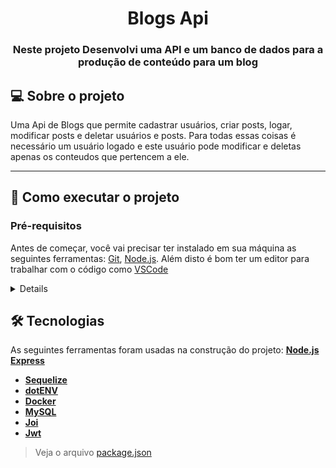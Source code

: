 
<h1 align="center">Blogs Api</h1>

<h3 align="center">Neste projeto Desenvolvi uma API e um banco de dados para a produção de conteúdo para um blog</h3>

## 💻 Sobre o projeto

Uma Api de Blogs que permite cadastrar usuários, criar posts, logar, modificar posts e deletar usuários e posts. 
Para todas essas coisas é necessário um usuário logado e este usuário pode modificar e deletas apenas os conteudos que pertencem a ele.

---
## 🚀 Como executar o projeto

### Pré-requisitos

Antes de começar, você vai precisar ter instalado em sua máquina as seguintes ferramentas:
[Git](https://git-scm.com), [Node.js](https://nodejs.org/en/). 
Além disto é bom ter um editor para trabalhar com o código como [VSCode](https://code.visualstudio.com/)
<details>

```bash

# Clone este repositório
$ git clone git@github.com:serjofrancisco/ProjectTrybe-BlogsApi.git

# Acesse a pasta do projeto no terminal/cmd
$ cd ProjectTrybe-BlogsApi

# Instale as dependências
$ npm install

# Execute a aplicação em modo de desenvolvimento
$ npm run debug

# O servidor inciará na porta:3000 - acesse http://localhost:3000  

```
</details>

## 🛠 Tecnologias

As seguintes ferramentas foram usadas na construção do projeto:
  **[Node.js](https://nodejs.org/en/)**
    **[Express](https://expressjs.com/)**
-   **[Sequelize](https://sequelize.org/)**
-   **[dotENV](https://github.com/motdotla/dotenv)**
-   **[Docker](https://www.docker.com/)**
-   **[MySQL](https://www.mysql.com/)**
-   **[Joi](https://github.com/hapijs/joi)**
-   **[Jwt](https://jwt.io/)**

> Veja o arquivo  [package.json](https://github.com/serjofrancisco/ProjectTrybe-BlogsApi/blob/main/package.json)
